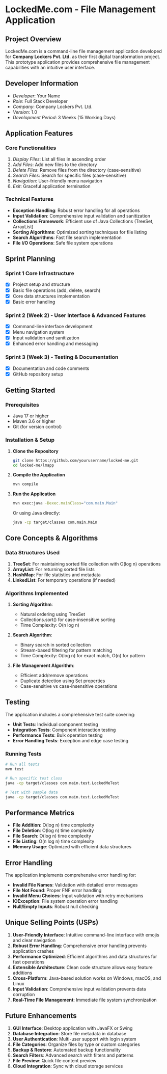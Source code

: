 # LockedMe.com - File Management Application
##  Project Overview

LockedMe.com is a command-line file management application developed for **Company Lockers Pvt. Ltd.** as their first digital transformation project. This prototype application provides comprehensive file management capabilities with an intuitive user interface.

##  Developer Information

- *Developer*: Your Name
- *Role*: Full Stack Developer
- *Company*: Company Lockers Pvt. Ltd.
- *Version*: 1.0
- *Development Period*: 3 Weeks (15 Working Days)

##  Application Features

### Core Functionalities

1. *Display Files*: List all files in ascending order
2. *Add Files*: Add new files to the directory
3. *Delete Files*: Remove files from the directory (case-sensitive)
4. *Search Files*: Search for specific files (case-sensitive)
5. *Navigation*: User-friendly menu navigation
6. *Exit*: Graceful application termination

### Technical Features

- **Exception Handling**: Robust error handling for all operations
- **Input Validation**: Comprehensive input validation and sanitization
- **Collections Framework**: Efficient use of Java Collections (TreeSet, ArrayList)
- **Sorting Algorithms**: Optimized sorting techniques for file listing
- **Search Algorithms**: Fast file search implementation
- **File I/O Operations**: Safe file system operations

## Sprint Planning

### Sprint 1 Core Infrastructure

- [x] Project setup and structure
- [x] Basic file operations (add, delete, search)
- [x] Core data structures implementation
- [x] Basic error handling

### Sprint 2 (Week 2) - User Interface & Advanced Features

- [x] Command-line interface development
- [x] Menu navigation system
- [x] Input validation and sanitization
- [x] Enhanced error handling and messaging

### Sprint 3 (Week 3) - Testing & Documentation

- [x] Documentation and code comments
- [x] GitHub repository setup

##  Getting Started

### Prerequisites

- Java 17 or higher
- Maven 3.6 or higher
- Git (for version control)

### Installation & Setup

1. **Clone the Repository**

   ```bash
   git clone https://github.com/yourusername/locked-me.git
   cd locked-me/lmapp
   ```

2. **Compile the Application**

   ```bash
   mvn compile
   ```

3. **Run the Application**

   ```bash
   mvn exec:java -Dexec.mainClass="com.main.Main"
   ```

   Or using Java directly:

   ```bash
   java -cp target/classes com.main.Main
   ```

##  Core Concepts & Algorithms

### Data Structures Used

1. **TreeSet**: For maintaining sorted file collection with O(log n) operations
2. **ArrayList**: For returning sorted file lists
3. **HashMap**: For file statistics and metadata
4. **LinkedList**: For temporary operations (if needed)

### Algorithms Implemented

1. **Sorting Algorithm**:

   - Natural ordering using TreeSet
   - Collections.sort() for case-insensitive sorting
   - Time Complexity: O(n log n)

2. **Search Algorithm**:

   - Binary search in sorted collection
   - Stream-based filtering for pattern matching
   - Time Complexity: O(log n) for exact match, O(n) for pattern

3. **File Management Algorithm**:
   - Efficient add/remove operations
   - Duplicate detection using Set properties
   - Case-sensitive vs case-insensitive operations


## Testing

The application includes a comprehensive test suite covering:

- **Unit Tests**: Individual component testing
- **Integration Tests**: Component interaction testing
- **Performance Tests**: Bulk operation testing
- **Error Handling Tests**: Exception and edge case testing

### Running Tests

```bash
# Run all tests
mvn test

# Run specific test class
java -cp target/classes com.main.test.LockedMeTest

# Test with sample data
java -cp target/classes com.main.test.LockedMeTest
```

## Performance Metrics

- **File Addition**: O(log n) time complexity
- **File Deletion**: O(log n) time complexity
- **File Search**: O(log n) time complexity
- **File Listing**: O(n log n) time complexity
- **Memory Usage**: Optimized with efficient data structures

## Error Handling

The application implements comprehensive error handling for:

- **Invalid File Names**: Validation with detailed error messages
- **File Not Found**: Proper FNF error handling
- **Invalid Menu Choices**: Input validation with retry mechanisms
- **IOException**: File system operation error handling
- **Null/Empty Inputs**: Robust null checking

## Unique Selling Points (USPs)

1. **User-Friendly Interface**: Intuitive command-line interface with emojis and clear navigation
2. **Robust Error Handling**: Comprehensive error handling prevents application crashes
3. **Performance Optimized**: Efficient algorithms and data structures for fast operations
4. **Extensible Architecture**: Clean code structure allows easy feature additions
5. **Cross-Platform**: Java-based solution works on Windows, macOS, and Linux
6. **Input Validation**: Comprehensive input validation prevents data corruption
7. **Real-Time File Management**: Immediate file system synchronization

## Future Enhancements

1. **GUI Interface**: Desktop application with JavaFX or Swing
2. **Database Integration**: Store file metadata in database
3. **User Authentication**: Multi-user support with login system
4. **File Categories**: Organize files by type or custom categories
5. **Backup & Restore**: Automated backup functionality
6. **Search Filters**: Advanced search with filters and patterns
7. **File Preview**: Quick file content preview
8. **Cloud Integration**: Sync with cloud storage services
